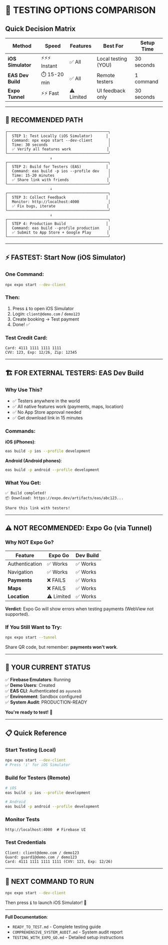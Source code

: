 # 📱 TESTING OPTIONS COMPARISON

## Quick Decision Matrix

| Method | Speed | Features | Best For | Setup Time |
|--------|-------|----------|----------|------------|
| **iOS Simulator** | ⚡⚡⚡ Instant | ✅ All | Local testing (YOU) | 30 seconds |
| **EAS Dev Build** | ⏱️ 15-20 min | ✅ All | Remote testers | 1 command |
| **Expo Tunnel** | ⚡⚡ Fast | ⚠️ Limited | UI feedback only | 30 seconds |

---

## 🎯 RECOMMENDED PATH

```
┌─────────────────────────────────────────────┐
│  STEP 1: Test Locally (iOS Simulator)      │
│  Command: npx expo start --dev-client       │
│  Time: 30 seconds                           │
│  ✅ Verify all features work                │
└─────────────────────────────────────────────┘
                    ↓
┌─────────────────────────────────────────────┐
│  STEP 2: Build for Testers (EAS)           │
│  Command: eas build -p ios --profile dev    │
│  Time: 15-20 minutes                        │
│  ✅ Share link with friends                 │
└─────────────────────────────────────────────┘
                    ↓
┌─────────────────────────────────────────────┐
│  STEP 3: Collect Feedback                  │
│  Monitor: http://localhost:4000             │
│  ✅ Fix bugs, iterate                       │
└─────────────────────────────────────────────┘
                    ↓
┌─────────────────────────────────────────────┐
│  STEP 4: Production Build                  │
│  Command: eas build --profile production    │
│  ✅ Submit to App Store + Google Play       │
└─────────────────────────────────────────────┘
```

---

## ⚡ FASTEST: Start Now (iOS Simulator)

### One Command:
```bash
npx expo start --dev-client
```

### Then:
1. Press **`i`** to open iOS Simulator
2. Login: `client@demo.com` / `demo123`
3. Create booking → Test payment
4. Done! ✅

### Test Credit Card:
```
Card: 4111 1111 1111 1111
CVV: 123, Exp: 12/26, Zip: 12345
```

---

## 🏗️ FOR EXTERNAL TESTERS: EAS Dev Build

### Why Use This?
- ✅ Testers anywhere in the world
- ✅ All native features work (payments, maps, location)
- ✅ No App Store approval needed
- ✅ Get download link in 15 minutes

### Commands:

**iOS (iPhones)**:
```bash
eas build -p ios --profile development
```

**Android (Android phones)**:
```bash
eas build -p android --profile development
```

### What You Get:
```
✅ Build completed!
📦 Download: https://expo.dev/artifacts/eas/abc123...

Share this link with testers!
```

---

## ⚠️ NOT RECOMMENDED: Expo Go (via Tunnel)

### Why NOT Expo Go?

| Feature | Expo Go | Dev Build |
|---------|---------|-----------|
| Authentication | ✅ Works | ✅ Works |
| Navigation | ✅ Works | ✅ Works |
| **Payments** | ❌ FAILS | ✅ Works |
| **Maps** | ❌ FAILS | ✅ Works |
| **Location** | ⚠️ Limited | ✅ Works |

**Verdict**: Expo Go will show errors when testing payments (WebView not supported).

### If You Still Want to Try:
```bash
npx expo start --tunnel
```
Share QR code, but remember: **payments won't work**.

---

## 🎯 YOUR CURRENT STATUS

✅ **Firebase Emulators**: Running  
✅ **Demo Users**: Created  
✅ **EAS CLI**: Authenticated as `ayunesb`  
✅ **Environment**: Sandbox configured  
✅ **System Audit**: PRODUCTION-READY  

**You're ready to test!** 🚀

---

## 📋 Quick Reference

### Start Testing (Local)
```bash
npx expo start --dev-client
# Press 'i' for iOS Simulator
```

### Build for Testers (Remote)
```bash
# iOS
eas build -p ios --profile development

# Android
eas build -p android --profile development
```

### Monitor Tests
```
http://localhost:4000  # Firebase UI
```

### Test Credentials
```
Client: client@demo.com / demo123
Guard: guard1@demo.com / demo123
Card: 4111 1111 1111 1111 (CVV: 123, Exp: 12/26)
```

---

## 🚀 NEXT COMMAND TO RUN

```bash
npx expo start --dev-client
```

Then press **`i`** to launch iOS Simulator! 🎉

---

**Full Documentation**:
- `READY_TO_TEST.md` - Complete testing guide
- `COMPREHENSIVE_SYSTEM_AUDIT.md` - System audit report
- `TESTING_WITH_EXPO_GO.md` - Detailed setup instructions
